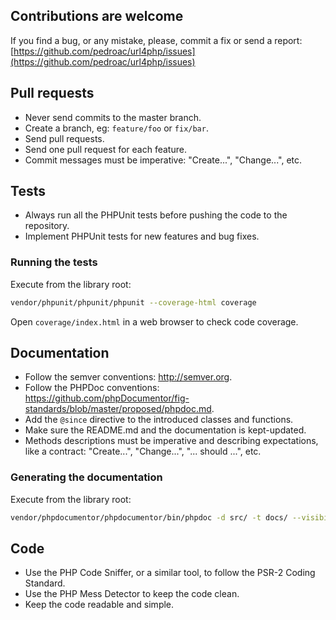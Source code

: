 ## Contributions are welcome

If you find a bug, or any mistake, please, commit a fix or send a report:
[https://github.com/pedroac/url4php/issues](https://github.com/pedroac/url4php/issues)

## Pull requests
* Never send commits to the master branch.
* Create a branch, eg: `feature/foo` or `fix/bar`.
* Send pull requests.
* Send one pull request for each feature.
* Commit messages must be imperative: "Create...", "Change...", etc.

## Tests
* Always run all the PHPUnit tests before pushing the code to the repository.
* Implement PHPUnit tests for new features and bug fixes.
### Running the tests
Execute from the library root:
```bash
vendor/phpunit/phpunit/phpunit --coverage-html coverage
```
Open `coverage/index.html` in a web browser to check code coverage.

## Documentation
* Follow the semver conventions: http://semver.org.
* Follow the PHPDoc conventions: https://github.com/phpDocumentor/fig-standards/blob/master/proposed/phpdoc.md.
* Add the `@since` directive to the introduced classes and functions.
* Make sure the README.md and the documentation is kept-updated.
* Methods descriptions must be imperative and describing expectations, like a contract: "Create...", "Change...", "... should ...", etc.
### Generating the documentation
Execute from the library root:
```bash
vendor/phpdocumentor/phpdocumentor/bin/phpdoc -d src/ -t docs/ --visibility=public --title="pedroac's URL library API Documentation"
```

## Code
* Use the PHP Code Sniffer, or a similar tool, to follow the PSR-2 Coding Standard.
* Use the PHP Mess Detector to keep the code clean.
* Keep the code readable and simple.